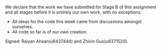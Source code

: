 We declare that the work we have submitted for Stage B of this assignment and all stages before it is entirely our own work, with no exceptions:

* All ideas for the code this week came from discussions amongst ourselves.
* All code so far is of our own creation.

Signed: Raiyan Ahsan(u6437444) and Zhixin Guo(u6371520).

